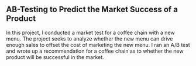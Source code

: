 ## AB-Testing to Predict the Market Success of a Product

In this project, I conducted a market test for a coffee chain with a new menu. 
The project seeks to analyze whether the new menu can drive enough sales to offset the cost of marketing the new menu. 
I ran an A/B test and wrote up a recommendation for a coffee chain as to whether the new product will be successful in the market.
